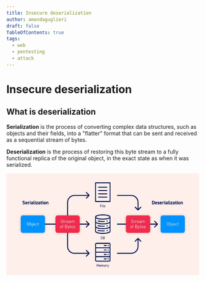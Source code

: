 ```yaml
---
title: Insecure deserialization
author: amandaguglieri
draft: false
TableOfContents: true
tags:
  - web
  - pentesting
  - attack
---
```

# Insecure deserialization

## What is deserialization

**Serialization** is the process of converting complex data structures, such as objects and their fields, into a "flatter" format that can be sent and received as a sequential stream of bytes.

**Deserialization** is the process of restoring this byte stream to a fully functional replica of the original object, in the exact state as when it was serialized.

![diagram](../img/deserialization-diagram.jpg)